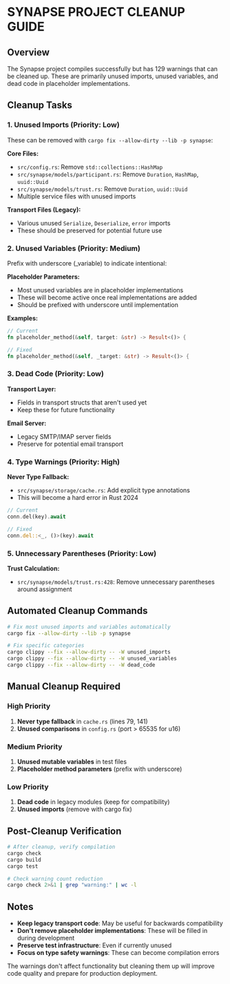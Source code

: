 # SYNAPSE PROJECT CLEANUP GUIDE

## Overview
The Synapse project compiles successfully but has 129 warnings that can be cleaned up. These are primarily unused imports, unused variables, and dead code in placeholder implementations.

## Cleanup Tasks

### 1. Unused Imports (Priority: Low)
These can be removed with `cargo fix --allow-dirty --lib -p synapse`:

**Core Files:**
- `src/config.rs`: Remove `std::collections::HashMap`
- `src/synapse/models/participant.rs`: Remove `Duration`, `HashMap`, `uuid::Uuid`
- `src/synapse/models/trust.rs`: Remove `Duration`, `uuid::Uuid`
- Multiple service files with unused imports

**Transport Files (Legacy):**
- Various unused `Serialize`, `Deserialize`, `error` imports
- These should be preserved for potential future use

### 2. Unused Variables (Priority: Medium)
Prefix with underscore (_variable) to indicate intentional:

**Placeholder Parameters:**
- Most unused variables are in placeholder implementations
- These will become active once real implementations are added
- Should be prefixed with underscore until implementation

**Examples:**
```rust
// Current
fn placeholder_method(&self, target: &str) -> Result<()> {

// Fixed
fn placeholder_method(&self, _target: &str) -> Result<()> {
```

### 3. Dead Code (Priority: Low)
**Transport Layer:**
- Fields in transport structs that aren't used yet
- Keep these for future functionality

**Email Server:**
- Legacy SMTP/IMAP server fields
- Preserve for potential email transport

### 4. Type Warnings (Priority: High)
**Never Type Fallback:**
- `src/synapse/storage/cache.rs`: Add explicit type annotations
- This will become a hard error in Rust 2024

```rust
// Current
conn.del(key).await

// Fixed
conn.del::<_, ()>(key).await
```

### 5. Unnecessary Parentheses (Priority: Low)
**Trust Calculation:**
- `src/synapse/models/trust.rs:428`: Remove unnecessary parentheses around assignment

## Automated Cleanup Commands

```bash
# Fix most unused imports and variables automatically
cargo fix --allow-dirty --lib -p synapse

# Fix specific categories
cargo clippy --fix --allow-dirty -- -W unused_imports
cargo clippy --fix --allow-dirty -- -W unused_variables
cargo clippy --fix --allow-dirty -- -W dead_code
```

## Manual Cleanup Required

### High Priority
1. **Never type fallback** in `cache.rs` (lines 79, 141)
2. **Unused comparisons** in `config.rs` (port > 65535 for u16)

### Medium Priority
1. **Unused mutable variables** in test files
2. **Placeholder method parameters** (prefix with underscore)

### Low Priority
1. **Dead code** in legacy modules (keep for compatibility)
2. **Unused imports** (remove with cargo fix)

## Post-Cleanup Verification

```bash
# After cleanup, verify compilation
cargo check
cargo build
cargo test

# Check warning count reduction
cargo check 2>&1 | grep "warning:" | wc -l
```

## Notes

- **Keep legacy transport code**: May be useful for backwards compatibility
- **Don't remove placeholder implementations**: These will be filled in during development
- **Preserve test infrastructure**: Even if currently unused
- **Focus on type safety warnings**: These can become compilation errors

The warnings don't affect functionality but cleaning them up will improve code quality and prepare for production deployment.
